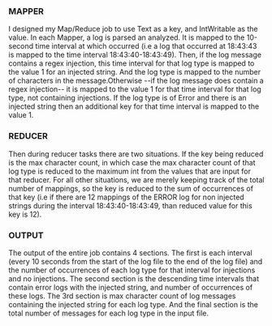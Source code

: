 ### MAPPER
I designed my Map/Reduce job to use Text as a key, and IntWritable as the value. In each Mapper, a log is parsed an 
analyzed. It is mapped to the 10-second time interval at which occurred (i.e a log that occurred at 18:43:43 is mapped 
to the time interval 18:43:40-18:43:49). Then, if the log message contains a regex injection, this time interval for that 
log type is mapped to the value 1 for an injected string. And the log type is mapped to the number of characters in the 
message.Otherwise --if the log message does contain a regex injection-- it is mapped to the value 1 for that time 
interval for that log type, not containing injections. If the log type is of Error and there is an injected string then
an additional key for that time interval is mapped to the value 1. 

### REDUCER
Then during reducer tasks there are two situations. If the key being reduced is the max character count, in which case
the max character count of that log type is reduced to the maximum int from the values that are input for that reducer.
For all other situations, we are merely keeping track of the total number of mappings, so the key is reduced to the sum
of occurrences of that key (i.e if there are 12 mappings of the ERROR log for non injected strings during the interval 
18:43:40-18:43:49, than reduced value for this key is 12).

### OUTPUT
The output of the entire job contains 4 sections. The first is each interval (every 10 seconds from the start of the
log file to the end of the log file) and the number of occurrences of each log type for that interval for injections 
and no injections. The second section is the descending time intervals that contain error logs with the injected string,
and number of occurrences of these logs. The 3rd section is max character count of log messages containing the injected
string for each log type. And the final section is the total number of messages for each log type in the input file.